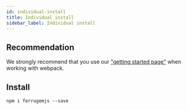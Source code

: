 ```yaml
---
id: individual-install
title: Individual install
sidebar_label: Individual install
---
```


## Recommendation

We strongly recommend that you use our ["getting started page"](getting-started.md) when working with webpack.

## Install
``` npm
npm i ferrugemjs --save
```


